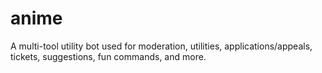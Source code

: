 # anime
A multi-tool utility bot used for moderation, utilities, applications/appeals, tickets, suggestions, fun commands, and more.
